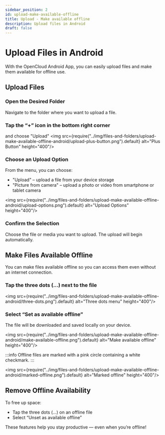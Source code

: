 ```yaml
---
sidebar_position: 2
id: upload-make-available-offline
title: Upload - Make available offline
description: Upload files in Android
draft: false
---
```


# Upload Files in Android

With the OpenCloud Android App, you can easily upload files and make them available for offline use.

## Upload Files

### Open the Desired Folder

Navigate to the folder where you want to upload a file.

### Tap the “+” icon in the bottom right corner

and choose "Upload"
<img src={require("../img/files-and-folders/upload-make-available-offline-android/upload-plus-button.png").default} alt="Plus Button" height="400"/>

### Choose an Upload Option

From the menu, you can choose:

- "Upload" – upload a file from your device storage
- "Picture from camera" – upload a photo or video from smartphone or tablet camera

<img src={require("../img/files-and-folders/upload-make-available-offline-android/upload-options.png").default} alt="Upload Options" height="400"/>

### Confirm the Selection

Choose the file or media you want to upload. The upload will begin automatically.

## Make Files Available Offline

You can make files available offline so you can access them even without an internet connection.

### Tap the three dots (...) next to the file

<img src={require("../img/files-and-folders/upload-make-available-offline-android/three-dots.png").default} alt="Three dots menu" height="400"/>

### Select “Set as available offline”

The file will be downloaded and saved locally on your device.

<img src={require("../img/files-and-folders/upload-make-available-offline-android/make-available-offline.png").default} alt="Make available offline" height="400"/>

:::info
Offline files are marked with a pink circle containing a white checkmark.
:::

<img src={require("../img/files-and-folders/upload-make-available-offline-android/marked-offline.png").default} alt="Marked offline" height="400"/>

## Remove Offline Availability

To free up space:

- Tap the three dots (...) on an offline file
- Select “Unset as available offline”

These features help you stay productive — even when you’re offline!
